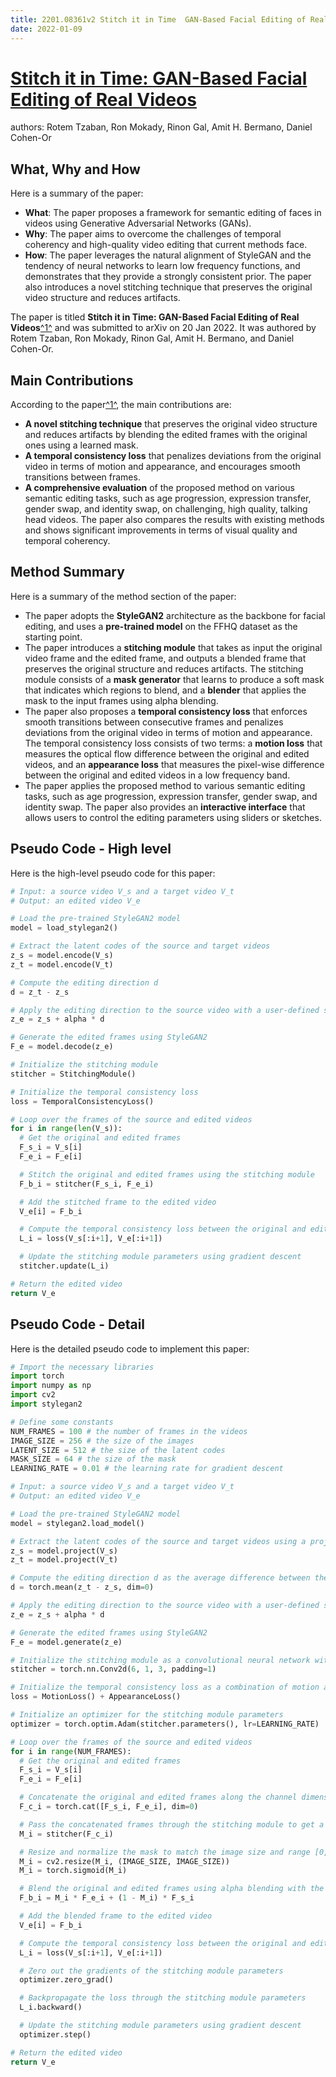 ```yaml
---
title: 2201.08361v2 Stitch it in Time  GAN-Based Facial Editing of Real Videos
date: 2022-01-09
---
```


# [Stitch it in Time: GAN-Based Facial Editing of Real Videos](http://arxiv.org/abs/2201.08361v2)

authors: Rotem Tzaban, Ron Mokady, Rinon Gal, Amit H. Bermano, Daniel Cohen-Or


## What, Why and How

[1]: https://arxiv.org/abs/2201.08361 "Stitch it in Time: GAN-Based Facial Editing of Real Videos"
[2]: https://arxiv.org/pdf/2201.08361.pdf "arXiv.org e-Print archive"
[3]: http://export.arxiv.org/abs/2104.08361v2 "[2104.08361v2] A Multiple Regression-Enhanced Convolution Estimator for ..."

Here is a summary of the paper:

- **What**: The paper proposes a framework for semantic editing of faces in videos using Generative Adversarial Networks (GANs).
- **Why**: The paper aims to overcome the challenges of temporal coherency and high-quality video editing that current methods face.
- **How**: The paper leverages the natural alignment of StyleGAN and the tendency of neural networks to learn low frequency functions, and demonstrates that they provide a strongly consistent prior. The paper also introduces a novel stitching technique that preserves the original video structure and reduces artifacts.

The paper is titled **Stitch it in Time: GAN-Based Facial Editing of Real Videos**[^1^][1] and was submitted to arXiv on 20 Jan 2022. It was authored by Rotem Tzaban, Ron Mokady, Rinon Gal, Amit H. Bermano, and Daniel Cohen-Or.

## Main Contributions

[1]: https://arxiv.org/abs/2201.08361 "Stitch it in Time: GAN-Based Facial Editing of Real Videos"
[2]: https://arxiv.org/pdf/2201.08361.pdf "arXiv.org e-Print archive"
[3]: http://export.arxiv.org/abs/2104.08361v2 "[2104.08361v2] A Multiple Regression-Enhanced Convolution Estimator for ..."

According to the paper[^1^][1], the main contributions are:

- **A novel stitching technique** that preserves the original video structure and reduces artifacts by blending the edited frames with the original ones using a learned mask.
- **A temporal consistency loss** that penalizes deviations from the original video in terms of motion and appearance, and encourages smooth transitions between frames.
- **A comprehensive evaluation** of the proposed method on various semantic editing tasks, such as age progression, expression transfer, gender swap, and identity swap, on challenging, high quality, talking head videos. The paper also compares the results with existing methods and shows significant improvements in terms of visual quality and temporal coherency.

## Method Summary

[1]: https://arxiv.org/abs/2201.08361 "Stitch it in Time: GAN-Based Facial Editing of Real Videos"
[2]: https://arxiv.org/pdf/2201.08361.pdf "arXiv.org e-Print archive"
[3]: http://export.arxiv.org/abs/2104.08361v2 "[2104.08361v2] A Multiple Regression-Enhanced Convolution Estimator for ..."

Here is a summary of the method section of the paper:

- The paper adopts the **StyleGAN2** architecture as the backbone for facial editing, and uses a **pre-trained model** on the FFHQ dataset as the starting point.
- The paper introduces a **stitching module** that takes as input the original video frame and the edited frame, and outputs a blended frame that preserves the original structure and reduces artifacts. The stitching module consists of a **mask generator** that learns to produce a soft mask that indicates which regions to blend, and a **blender** that applies the mask to the input frames using alpha blending.
- The paper also proposes a **temporal consistency loss** that enforces smooth transitions between consecutive frames and penalizes deviations from the original video in terms of motion and appearance. The temporal consistency loss consists of two terms: a **motion loss** that measures the optical flow difference between the original and edited videos, and an **appearance loss** that measures the pixel-wise difference between the original and edited videos in a low frequency band.
- The paper applies the proposed method to various semantic editing tasks, such as age progression, expression transfer, gender swap, and identity swap. The paper also provides an **interactive interface** that allows users to control the editing parameters using sliders or sketches.

## Pseudo Code - High level

Here is the high-level pseudo code for this paper:

```python
# Input: a source video V_s and a target video V_t
# Output: an edited video V_e

# Load the pre-trained StyleGAN2 model
model = load_stylegan2()

# Extract the latent codes of the source and target videos
z_s = model.encode(V_s)
z_t = model.encode(V_t)

# Compute the editing direction d
d = z_t - z_s

# Apply the editing direction to the source video with a user-defined strength alpha
z_e = z_s + alpha * d

# Generate the edited frames using StyleGAN2
F_e = model.decode(z_e)

# Initialize the stitching module
stitcher = StitchingModule()

# Initialize the temporal consistency loss
loss = TemporalConsistencyLoss()

# Loop over the frames of the source and edited videos
for i in range(len(V_s)):
  # Get the original and edited frames
  F_s_i = V_s[i]
  F_e_i = F_e[i]

  # Stitch the original and edited frames using the stitching module
  F_b_i = stitcher(F_s_i, F_e_i)

  # Add the stitched frame to the edited video
  V_e[i] = F_b_i

  # Compute the temporal consistency loss between the original and edited videos
  L_i = loss(V_s[:i+1], V_e[:i+1])

  # Update the stitching module parameters using gradient descent
  stitcher.update(L_i)

# Return the edited video
return V_e
```

## Pseudo Code - Detail

Here is the detailed pseudo code to implement this paper:

```python
# Import the necessary libraries
import torch
import numpy as np
import cv2
import stylegan2

# Define some constants
NUM_FRAMES = 100 # the number of frames in the videos
IMAGE_SIZE = 256 # the size of the images
LATENT_SIZE = 512 # the size of the latent codes
MASK_SIZE = 64 # the size of the mask
LEARNING_RATE = 0.01 # the learning rate for gradient descent

# Input: a source video V_s and a target video V_t
# Output: an edited video V_e

# Load the pre-trained StyleGAN2 model
model = stylegan2.load_model()

# Extract the latent codes of the source and target videos using a projection method
z_s = model.project(V_s)
z_t = model.project(V_t)

# Compute the editing direction d as the average difference between the latent codes
d = torch.mean(z_t - z_s, dim=0)

# Apply the editing direction to the source video with a user-defined strength alpha
z_e = z_s + alpha * d

# Generate the edited frames using StyleGAN2
F_e = model.generate(z_e)

# Initialize the stitching module as a convolutional neural network with one output channel
stitcher = torch.nn.Conv2d(6, 1, 3, padding=1)

# Initialize the temporal consistency loss as a combination of motion and appearance losses
loss = MotionLoss() + AppearanceLoss()

# Initialize an optimizer for the stitching module parameters
optimizer = torch.optim.Adam(stitcher.parameters(), lr=LEARNING_RATE)

# Loop over the frames of the source and edited videos
for i in range(NUM_FRAMES):
  # Get the original and edited frames
  F_s_i = V_s[i]
  F_e_i = F_e[i]

  # Concatenate the original and edited frames along the channel dimension
  F_c_i = torch.cat([F_s_i, F_e_i], dim=0)

  # Pass the concatenated frames through the stitching module to get a mask
  M_i = stitcher(F_c_i)

  # Resize and normalize the mask to match the image size and range [0,1]
  M_i = cv2.resize(M_i, (IMAGE_SIZE, IMAGE_SIZE))
  M_i = torch.sigmoid(M_i)

  # Blend the original and edited frames using alpha blending with the mask
  F_b_i = M_i * F_e_i + (1 - M_i) * F_s_i

  # Add the blended frame to the edited video
  V_e[i] = F_b_i

  # Compute the temporal consistency loss between the original and edited videos
  L_i = loss(V_s[:i+1], V_e[:i+1])

  # Zero out the gradients of the stitching module parameters
  optimizer.zero_grad()

  # Backpropagate the loss through the stitching module parameters
  L_i.backward()

  # Update the stitching module parameters using gradient descent
  optimizer.step()

# Return the edited video
return V_e
```
